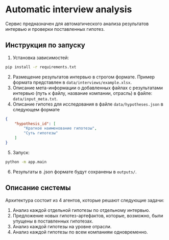 # Automatic interview analysis

Сервис предназначен для автоматического анализа результатов интервью и проверки поставленных гипотез.

## Инструкция по запуску
1. Установка зависимостей:
```bash
pip install -r requirements.txt
```
2. Размещение результатов интервью в строгом формате. Пример формата представлен в `data/interviews/example.xlsx`.
3. Описание мета-информации о добавленных файлах с результатами интервью (путь к файлу, название компании, отрасль) в файле: `data/input_meta.txt`.
4. Описание гипотез для исследования в файле `data/hypotheses.json` в следующем формате
```json
{
    "hypothesis_id": [
        "Краткое наименование гипотезы",
        "Суть гипотезы"
    ]
}
```
5. Запуск:
```bash
python -m app.main
```
6. Результаты в .json формате будут сохранены в `outputs/`.

## Описание системы

Архитектура состоит из 4 агентов, которые решают следующие задачи:
1. Анализ каждой отдельной гипотезы по отдельному интервью.
2. Предложение новых гипотез-артефактов, которые, возможно, были упущены в поставленных гипотезах.
3. Анализ каждой гипотезы на уровне отрасли.
4. Анализ каждой гипотезы по всем компаниям одновременно.
